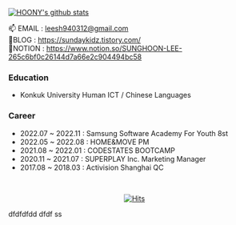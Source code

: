 [![HOONY's github stats](https://github-readme-stats.vercel.app/api?username=HOONY-LEE&show_icons=true&theme=radical)](https://github.com/HOONY-LEE/github-readme-stats) <br>

<!--
[![](https://raw.githubusercontent.com/HOONY-LEE/Card/master/profile-summary-card-output/monokai/1-repos-per-language.svg)](https://github.com/HOONY-LEE) [![](https://raw.githubusercontent.com/HOONY-LEE/Card/master/profile-summary-card-output/monokai/2-most-commit-language.svg)](https://github.com/HOONY-LEE)
[![](https://raw.githubusercontent.com/HOONY-LEE/Card/master/profile-summary-card-output/monokai/3-stats.svg)](https://github.com/HOONY-LEE) [![](https://raw.githubusercontent.com/HOONY-LEE/Card/master/profile-summary-card-output/monokai/4-productive-time.svg)](https://github.com/HOONY-LEE)

[![HOONY-LEE's github stats](https://github-readme-stats.vercel.app/api?username=gyoogle&show_icons=true&theme=radical)](https://github.com/HOONY-LEE/github-readme-stats)
<br>
[![trophy](https://github-profile-trophy.vercel.app/?username=HOONY-LEE&theme=onedark)](https://github.com/HOONY-LEE/github-profile-trophy)


[![Solved.ac Profile](http://mazassumnida.wtf/api/generate_badge?boj=kim6394)](https://solved.ac/kim6394)
-->

📫 EMAIL : leesh940312@gmail.com  <br>
📝BLOG : https://sundaykidz.tistory.com/  <br>
📝NOTION : https://www.notion.so/SUNGHOON-LEE-265c6bf0c26144d7a66e2c904494bc58 <br>  

### Education
- Konkuk University Human ICT / Chinese Languages 

### Career

- 2022.07 ~ 2022.11 : Samsung Software Academy For Youth 8st
- 2022.05 ~ 2022.08 : HOME&MOVE PM
- 2021.08 ~ 2022.01 : CODESTATES BOOTCAMP
- 2020.11 ~ 2021.07 : SUPERPLAY Inc. Marketing Manager
- 2017.08 ~ 2018.03 : Activision Shanghai QC
<br>
  
<div align=center>
 
[![Hits](https://hits.seeyoufarm.com/api/count/incr/badge.svg?url=https%3A%2F%2Fgithub.com%2Fgyoogle%2Fhit-counter&count_bg=%2379C83D&title_bg=%23555555&icon=&icon_color=%23E7E7E7&title=hits&edge_flat=false)](https://hits.seeyoufarm.com)
  
</div>dfdfdfdd
dfdf
ss
